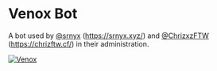 # Venox Bot
A bot used by [@srnyx](https://github.com/srnyx) (https://srnyx.xyz/) and [@ChrizxzFTW](https://github.com/Chrizxz) (https://chrizftw.cf/) in their administration.

<a href="https://v.srnyx.xyz" title="Website">
<img src="https://img.srnyx.xyz/r/banner_round.png" alt="Venox"/>
</a>
